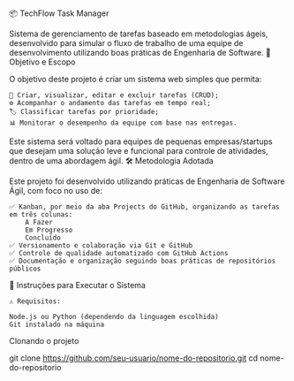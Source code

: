 📦 TechFlow Task Manager

Sistema de gerenciamento de tarefas baseado em metodologias ágeis, desenvolvido para simular o fluxo de trabalho de uma equipe de desenvolvimento utilizando boas práticas de Engenharia de Software.
🎯 Objetivo e Escopo

O objetivo deste projeto é criar um sistema web simples que permita:

    📌 Criar, visualizar, editar e excluir tarefas (CRUD);
    ⚙️ Acompanhar o andamento das tarefas em tempo real;
    🏷️ Classificar tarefas por prioridade;
    📊 Monitorar o desempenho da equipe com base nas entregas.

Este sistema será voltado para equipes de pequenas empresas/startups que desejam uma solução leve e funcional para controle de atividades, dentro de uma abordagem ágil.
🛠️ Metodologia Adotada

Este projeto foi desenvolvido utilizando práticas de Engenharia de Software Ágil, com foco no uso de:

    ✅ Kanban, por meio da aba Projects do GitHub, organizando as tarefas em três colunas:
        A Fazer
        Em Progresso
        Concluído
    ✅ Versionamento e colaboração via Git e GitHub
    ✅ Controle de qualidade automatizado com GitHub Actions
    ✅ Documentação e organização seguindo boas práticas de repositórios públicos

🚀 Instruções para Executar o Sistema

    ⚠️ Requisitos:

    Node.js ou Python (dependendo da linguagem escolhida)
    Git instalado na máquina

Clonando o projeto

git clone https://github.com/seu-usuario/nome-do-repositorio.git
cd nome-do-repositorio

